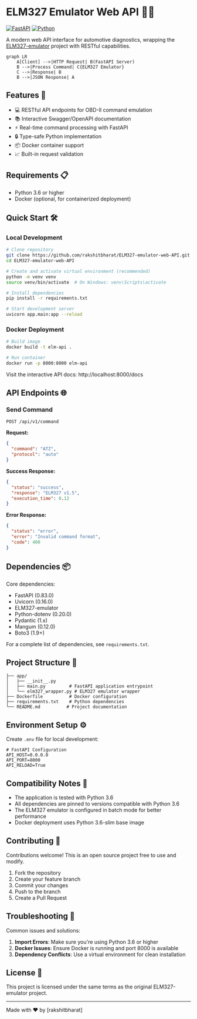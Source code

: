 # ELM327 Emulator Web API 🔧🌐

[![FastAPI](https://img.shields.io/badge/FastAPI-005571?style=for-the-badge&logo=fastapi)](https://fastapi.tiangolo.com/)
[![Python](https://img.shields.io/badge/Python-3.6+-3776AB?style=for-the-badge&logo=python&logoColor=white)](https://www.python.org/)

A modern web API interface for automotive diagnostics, wrapping the [ELM327-emulator](https://github.com/Ircama/ELM327-emulator) project with RESTful capabilities.

```mermaid
graph LR
    A[Client] -->|HTTP Request| B(FastAPI Server)
    B -->|Process Command| C{ELM327 Emulator}
    C -->|Response| B
    B -->|JSON Response| A
```

## Features 🚀

- 💻 RESTful API endpoints for OBD-II command emulation
- 📚 Interactive Swagger/OpenAPI documentation
- ⚡ Real-time command processing with FastAPI
- 🔒 Type-safe Python implementation
- 📦 Docker container support
- 📈 Built-in request validation

## Requirements 📋

- Python 3.6 or higher
- Docker (optional, for containerized deployment)

## Quick Start 🛠️

### Local Development

```bash
# Clone repository
git clone https://github.com/rakshitbharat/ELM327-emulator-web-API.git
cd ELM327-emulator-web-API

# Create and activate virtual environment (recommended)
python -m venv venv
source venv/bin/activate  # On Windows: venv\Scripts\activate

# Install dependencies
pip install -r requirements.txt

# Start development server
uvicorn app.main:app --reload
```

### Docker Deployment

```bash
# Build image
docker build -t elm-api .

# Run container
docker run -p 8000:8000 elm-api
```

Visit the interactive API docs: http://localhost:8000/docs

## API Endpoints 🌐

### Send Command

`POST /api/v1/command`

**Request:**

```json
{
  "command": "ATZ",
  "protocol": "auto"
}
```

**Success Response:**

```json
{
  "status": "success",
  "response": "ELM327 v1.5",
  "execution_time": 0.12
}
```

**Error Response:**

```json
{
  "status": "error",
  "error": "Invalid command format",
  "code": 400
}
```

## Dependencies 📦

Core dependencies:

- FastAPI (0.83.0)
- Uvicorn (0.16.0)
- ELM327-emulator
- Python-dotenv (0.20.0)
- Pydantic (1.x)
- Mangum (0.12.0)
- Boto3 (1.9+)

For a complete list of dependencies, see `requirements.txt`.

## Project Structure 📂

```
├── app/
│   ├── __init__.py
│   ├── main.py         # FastAPI application entrypoint
│   └── elm327_wrapper.py # ELM327 emulator wrapper
├── Dockerfile          # Docker configuration
├── requirements.txt    # Python dependencies
└── README.md          # Project documentation
```

## Environment Setup ⚙️

Create `.env` file for local development:

```env
# FastAPI Configuration
API_HOST=0.0.0.0
API_PORT=8000
API_RELOAD=True
```

## Compatibility Notes 📝

- The application is tested with Python 3.6
- All dependencies are pinned to versions compatible with Python 3.6
- The ELM327 emulator is configured in batch mode for better performance
- Docker deployment uses Python 3.6-slim base image

## Contributing 🤝

Contributions welcome! This is an open source project free to use and modify.

1. Fork the repository
2. Create your feature branch
3. Commit your changes
4. Push to the branch
5. Create a Pull Request

## Troubleshooting 🔧

Common issues and solutions:

1. **Import Errors**: Make sure you're using Python 3.6 or higher
2. **Docker Issues**: Ensure Docker is running and port 8000 is available
3. **Dependency Conflicts**: Use a virtual environment for clean installation

## License 📄

This project is licensed under the same terms as the original ELM327-emulator project.

---

Made with ❤️ by [rakshitbharat]
